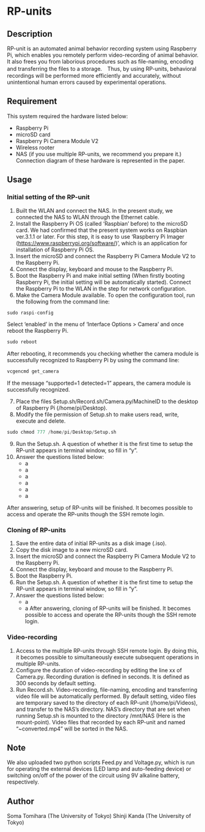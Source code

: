 # RP-units

## Description
 RP-unit is an automated animal behavior recording system using Raspberry Pi, which enables you remotely perform video-recording of animal behavior. It also frees you from laborious procedures such as file-naming, encoding and transferring the files to a storage.　Thus, by using RP-units, behavioral recordings will be performed more efficiently and accurately, without unintentional human errors caused by experimental operations. 
 
## Requirement
 This system required the hardware listed below:
   -	Raspberry Pi
   -	microSD card
   -	Raspberry Pi Camera Module V2
   -	Wireless rooter
   -	NAS (if you use multiple RP-units, we recommend you prepare it.)
 Connection diagram of these hardware is represented in the paper.
 
## Usage
### Initial setting of the RP-unit
1.	Built the WLAN and connect the NAS. In the present study, we connected the NAS to WLAN through the Ethernet cable.
2.	Install the Raspberry Pi OS (called ‘Raspbian’ before) to the microSD card. We had confirmed that the present system works on Raspbian ver.3.1.1 or later. For this step, it is easy to use ‘Raspberry Pi Imager (https://www.raspberrypi.org/software/)’, which is an application for installation of Raspberry Pi OS.
3.	Insert the microSD and connect the Raspberry Pi Camera Module V2 to the Raspberry Pi.
4.	Connect the display, keyboard and mouse to the Raspberry Pi. 
5.	Boot the Raspberry Pi and make initial setting (When firstly booting Raspberry Pi, the initial setting will be automatically started). Connect the Raspberry Pi to the WLAN in the step for network configuration.
6.	Make the Camera Module available. To open the configuration tool, run the following from the command line:
   ```python
   sudo raspi-config
   ```
Select ‘enabled’ in the menu of ‘Interface Options > Camera’ and once reboot the Raspberry Pi.
   ```python
   sudo reboot
   ```
After rebooting, it recommends you checking whether the camera module is successfully recognized to Raspberry Pi by using the command line:
   ```python
   vcgencmd get_camera
   ```
If the message “supported=1 detected=1” appears, the camera module is successfully recognized.

7.	Place the files Setup.sh/Record.sh/Camera.py/MachineID to the desktop of Raspberry Pi (/home/pi/Desktop).
8.	Modify the file permission of Setup.sh to make users read, write, execute and delete.
   ```python
   sudo chmod 777 /home/pi/Desktop/Setup.sh
   ```
9.	Run the Setup.sh. A question of whether it is the first time to setup the RP-unit appears in terminal window, so fill in “y”.
10.	Answer the questions listed below:
    - a
    - a
    - a
    - a
    - a
    - a

  After answering, setup of RP-units will be finished. It becomes possible to access and operate the 
  RP-units though the SSH remote login.

### Cloning of RP-units
1.	Save the entire data of initial RP-units as a disk image (.iso).
2.	Copy the disk image to a new microSD card.
3.	Insert the microSD and connect the Raspberry Pi Camera Module V2 to the Raspberry Pi.
4.	Connect the display, keyboard and mouse to the Raspberry Pi. 
5.	Boot the Raspberry Pi.
6.	Run the Setup.sh. A question of whether it is the first time to setup the RP-unit appears in terminal window, so fill in “y”.
7.	Answer the questions listed below:
    - a
    - a
  After answering, cloning of RP-units will be finished. It becomes possible to access and operate the 
  RP-units though the SSH remote login.

### Video-recording
1.	Access to the multiple RP-units through SSH remote login. By doing this, it becomes possible to simultaneously execute subsequent operations in multiple RP-units.
2.	Configure the duration of video-recording by editing the line xx of Camera.py. Recording duration is defined in seconds. It is defined as 300 seconds by default setting.
3.	Run Record.sh. Video-recording, file-naming, encoding and transferring video file will be automatically performed. By default setting, video files are temporary saved to the directory of each RP-unit (/home/pi/Videos), and transfer to the NAS’s directory. NAS’s directory that are set when running Setup.sh is mounted to the directory /mnt/NAS (Here is the mount-point). Video files that recorded by each RP-unit and named “~converted.mp4” will be sorted in the NAS.


## Note
 We also uploaded two python scripts Feed.py and Voltage.py, which is run for operating the external devices (LED lamp and auto-feeding device) or switching on/off of the power of the circuit using 9V alkaline battery, respectively.

## Author
  Soma Tomihara (The University of Tokyo)
  Shinji Kanda (The University of Tokyo)

